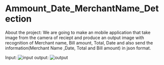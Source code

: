 # Ammount_Date_MerchantName_Detection

About the project: We are going to make an mobile application that take image from the camera of reciept and produce an output image with recognition
of Merchant name, Bill amount, Total, Date and also send the information(Merchant Name ,Date, Total and Bill amount) in json format.

Input: ![input](https://user-images.githubusercontent.com/60688738/200537330-e9164bf1-7151-4371-b5bb-832eaebbaa86.jpg)
output:
![output](https://user-images.githubusercontent.com/60688738/200537403-88e9ef46-3656-442f-b221-91cc0ecd51ce.png)
